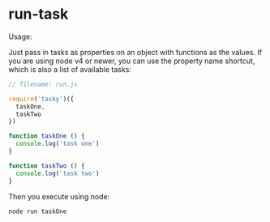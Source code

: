 run-task
========

Usage:

Just pass in tasks as properties on an object with functions as the values. If
you are using node v4 or newer, you can use the property name shortcut, which is
also a list of available tasks:

```javascript
// filename: run.js

require('tasky')({
  taskOne,
  taskTwo
})

function taskOne () {
  console.log('task one')
}

function taskTwo () {
  console.log('task two')
}
```

Then you execute using node:

```shell
node run taskOne
```
